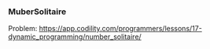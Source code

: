 ### MuberSolitaire
Problem: https://app.codility.com/programmers/lessons/17-dynamic_programming/number_solitaire/
